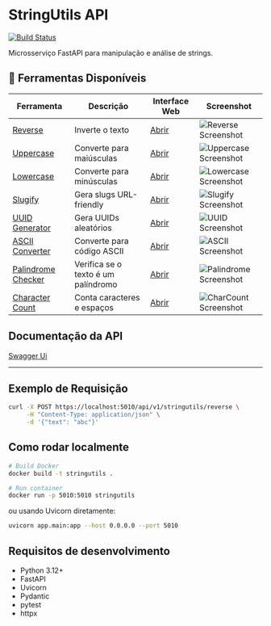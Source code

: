 # StringUtils API

[![Build Status](https://img.shields.io/github/actions/workflow/status/pinheirocosta/stringutils/ci.yml?branch=main)](https://github.com/pinheirocosta/stringutils/actions)


Microsserviço FastAPI para manipulação e análise de strings.

## 🔗 Ferramentas Disponíveis

| Ferramenta | Descrição | Interface Web | Screenshot |
|---|---|---|---|
| [Reverse](https://pinheirocosta.com/tools/reverse) | Inverte o texto | [Abrir](https://pinheirocosta.com/tools/reverse-text) | ![Reverse Screenshot](screenshots/reverse-text.png) |
| [Uppercase](https://pinheirocosta.com/tools/uppercase) | Converte para maiúsculas | [Abrir](https://pinheirocosta.com/tools/uppercase) | ![Uppercase Screenshot](screenshots/uppercase.png) |
| [Lowercase](https://pinheirocosta.com/tools/lowercase) | Converte para minúsculas | [Abrir](https://pinheirocosta.com/tools/lowercase) | ![Lowercase Screenshot](screenshots/lowercase.png) |
| [Slugify](https://pinheirocosta.com/tools/slugify) | Gera slugs URL-friendly | [Abrir](https://pinheirocosta.com/tools/slugify) | ![Slugify Screenshot](screenshots/slugify.png) |
| [UUID Generator](https://pinheirocosta.com/tools/uuid) | Gera UUIDs aleatórios | [Abrir](https://pinheirocosta.com/tools/uuid) | ![UUID Screenshot](screenshots/uuid.png) |
| [ASCII Converter](https://pinheirocosta.com/tools/ascii) | Converte para código ASCII | [Abrir](https://pinheirocosta.com/tools/ascii) | ![ASCII Screenshot](screenshots/ascii.png) |
| [Palindrome Checker](https://pinheirocosta.com/tools/palindrome) | Verifica se o texto é um palíndromo | [Abrir](https://pinheirocosta.com/tools/palindrome) | ![Palindrome Screenshot](screenshots/palindrome.png) |
| [Character Count](https://pinheirocosta.com/tools/charcount) | Conta caracteres e espaços | [Abrir](https://pinheirocosta.com/tools/charcount) | ![CharCount Screenshot](screenshots/charcount.png) |


## Documentação da API
[Swagger Ui](https://stringutils-601a.onrender.com/docs)

---

## Exemplo de Requisição

```bash
curl -X POST https://localhost:5010/api/v1/stringutils/reverse \
     -H "Content-Type: application/json" \
     -d '{"text": "abc"}'
```

## Como rodar localmente

```bash
# Build Docker
docker build -t stringutils .

# Run container
docker run -p 5010:5010 stringutils
```
ou usando Uvicorn diretamente:
```bash
uvicorn app.main:app --host 0.0.0.0 --port 5010
```

## Requisitos de desenvolvimento
- Python 3.12+
- FastAPI
- Uvicorn
- Pydantic
- pytest
- httpx 

